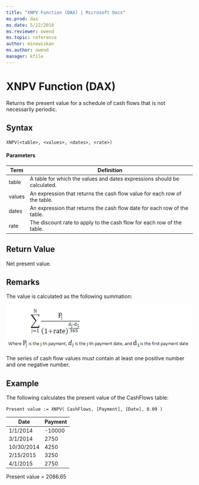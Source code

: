 ```yaml
---
title: "XNPV Function (DAX) | Microsoft Docs"
ms.prod: dax
ms.date: 5/22/2018
ms.reviewer: owend
ms.topic: reference
author: minewiskan
ms.author: owend
manager: kfile
---
```

# XNPV Function (DAX)
  
Returns the present value for a schedule of cash flows that is not necessarily periodic.  
  
## Syntax  
  
```  
XNPV(<table>, <values>, <dates>, <rate>)  
```  
  
#### Parameters  
  
|Term|Definition|  
|--------|--------------|  
|table|A table for which the values and dates expressions should be calculated.|  
|values|An expression that returns the cash flow value for each row of the table.|  
|dates|An expression that returns the cash flow date for each row of the table.|  
|rate|The discount rate to apply to the cash flow for each row of the table.|  
  
## Return Value  
Net present value.  
  
## Remarks  
The value is calculated as the following summation:  
  
![XNPV Formula](media/dax-xnpv-formula.png)  
  
The series of cash flow values must contain at least one positive number and one negative number.  
  
## Example  
The following calculates the present value of the CashFlows table:  
  
```  
Present value := XNPV( CashFlows, [Payment], [Date], 0.09 )  
```  
  
|Date|Payment|  
|--------|-----------|  
|1/1/2014|-10000|  
|3/1/2014|2750|  
|10/30/2014|4250|  
|2/15/2015|3250|  
|4/1/2015|2750|  
  
Present value = 2086.65  
  
